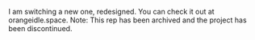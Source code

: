 I am switching a new one, redesigned.
You can check it out at orangeidle.space.
Note: This rep has been archived and the project has been discontinued.
